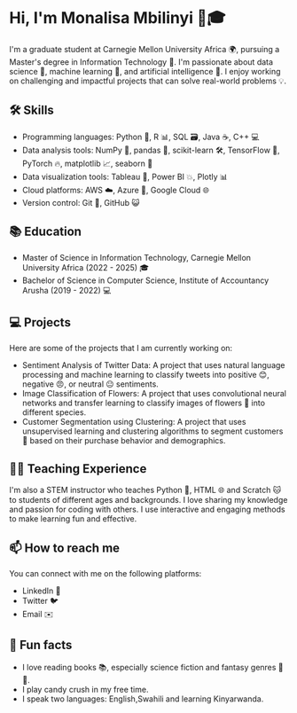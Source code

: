 # Hi, I'm Monalisa Mbilinyi 👋🎓

I'm a graduate student at Carnegie Mellon University Africa 🌍, pursuing a Master's degree in Information Technology 🚀. I'm passionate about data science 🧠, machine learning 🤖, and artificial intelligence 🌟. I enjoy working on challenging and impactful projects that can solve real-world problems 💡.

## 🛠️ Skills

- Programming languages: Python 🐍, R 📊, SQL 🗃️, Java ☕, C++ 💻
- Data analysis tools: NumPy 🔢, pandas 🐼, scikit-learn 🛠️, TensorFlow 🌸, PyTorch 🔥, matplotlib 📈, seaborn 🌊
- Data visualization tools: Tableau 🎨, Power BI 💥, Plotly 📊
- Cloud platforms: AWS ☁️, Azure 🔵, Google Cloud 🌐
- Version control: Git 🐙, GitHub 😺

## 📚 Education

- Master of Science in Information Technology, Carnegie Mellon University Africa (2022 - 2025) 🎓
- Bachelor of Science in Computer Science, Institute of Accountancy Arusha (2019 - 2022) 💻

## 💻 Projects

Here are some of the projects that I am currently working on:

- Sentiment Analysis of Twitter Data: A project that uses natural language processing and machine learning to classify tweets into positive 😊, negative 😠, or neutral 😐 sentiments.
- Image Classification of Flowers: A project that uses convolutional neural networks and transfer learning to classify images of flowers 🌻 into different species.
- Customer Segmentation using Clustering: A project that uses unsupervised learning and clustering algorithms to segment customers 👥 based on their purchase behavior and demographics.

## 👩‍🏫 Teaching Experience

I'm also a STEM instructor who teaches Python 🐍, HTML 🌐 and Scratch 🐱 to students of different ages and backgrounds. I love sharing my knowledge and passion for coding with others. I use interactive and engaging methods to make learning fun and effective.

## 📫 How to reach me

You can connect with me on the following platforms:

- LinkedIn 🔗
- Twitter 🐦
- Email ✉️

## 🌟 Fun facts

- I love reading books 📚, especially science fiction and fantasy genres 🚀🐲.
- I play candy crush in my free time.
- I speak two languages: English,Swahili and learning Kinyarwanda.
